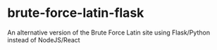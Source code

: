 # brute-force-latin-flask
An alternative version of the Brute Force Latin site using Flask/Python instead of NodeJS/React
